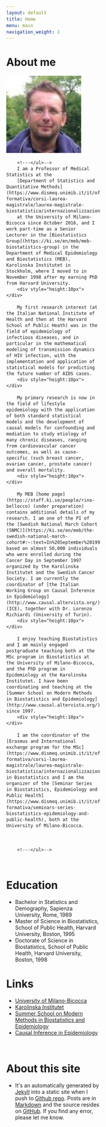 ```yaml
---
layout: default
title: Home
menu: main
navigation_weight: 1
---
```


<div>
<h1>About me</h1>
	<div style="width:250px;height:240px;float:left;">
		<a href="/downloads/pic/rino-4.jpeg" class="left img"><img src="/downloads/pic/rino-4.jpeg" style="width:200px;"></a>
	<!---</div>-->

		<!---</ul>-->
		I am a Professor of Medical Statistics at the
		[Department of Statistics and Quantitative Methods](https://www.dismeq.unimib.it/it/offerta-formativa/corsi-laurea-magistrale/laurea-magistrale-biostatistica/internazionalizzazione)
		at the University of Milano-Bicocca since October 2016, and I work part-time as a Senior Lecturer in the [Biostatistics Group](https://ki.se/en/meb/meb-biostatistics-group) in the Department of Medical Epidemiology and Biostatistics (MEB), Karolinska Institutet in Stockholm, where I moved to in November 1998 after my earning PhD from Harvard University.
		<div style="height:10px"></div>

		My first research interest (at the Italian National Institute of Health and then at the Harvard School of Public Heath) was in the field of epidemiology of infectious diseases, and in particular in the mathematical modeling of transmission dynamics of HIV infection, with the implementation and application of statistical models for predicting the future number of AIDS cases.
		<div style="height:10px"></div>

		My primary research is now in the field of lifestyle epidemiology with the application of both standard statistical models and the development of causal models for confounding and mediation to study etiology of many chronic diseases, ranging from cardiovascular cancer outcomes, as well as cause-specific (such breast cancer, ovarian cancer, prostate cancer) and overall mortality.
		<div style="height:10px"></div>

		My MEB [home page](https://staff.ki.se/people/rino-bellocco) (under preparation) contains additional details of my research. I am one of the PI of the [Swedish National March Cohort (SNMC)](https://ki.se/en/meb/the-swedish-national-march-cohort#:~:text=In%20September%201997%2C%20the%20Swedish,National%20March%20Cohort%20(NMC).), based on almost 50,000 individuals who were enrolled during the Cancer Day in September 1997 organized by the Karolinska Institutet and the Swedish Cancer Society. I am currently the coordinator of [the Italian Working Group on Causal Inference in Epidemiology](http://www.causal.altervista.org/) (ICE), together with Dr. Lorenzo Richiardi (University of Turin).
		<div style="height:10px"></div>

		I enjoy teaching Biostatistics and I am mainly engaged postgraduate teaching both at the MSc program in Biostatistics at the University of Milano-Bicocca, and the PhD program in Epidemiology at the Karolinska Institutet. I have been coordinating and teaching at the [Summer School on Modern Methods in Biostatistics and Epidemiology](http://www.causal.altervista.org/) since 1997.
		<div style="height:10px"></div>

		I am the coordinator of the [Erasmus and International exchange program for the MSc](https://www.dismeq.unimib.it/it/offerta-formativa/corsi-laurea-magistrale/laurea-magistrale-biostatistica/internazionalizzazione) in Biostatistics and I am the organizer of the [Seminar Series in Biostatistics, Epidemiology and Public Health](https://www.dismeq.unimib.it/it/offerta-formativa/seminars-series-biostatistics-epidemiology-and-public-health), both at the University of Milano-Bicocca.



		<!---</ul>-->
<!---</div>-->

&nbsp;


<!---
Contact
==============
* [Department of Statistics and Quantitative Methods (DISMEQ)](https://www.dismeq.unimib.it/it)  
  University of Milano-Bicocca  
  **Address**: Via Bicocca degli Arcimboldi 8, U7, 20126 Milan, Italy  
  **Email**: <a href="mailto:rino.bellocco@unimib.it">rino.bellocco<span class="at">@</span>unimib.it</a>  

* [Department of Medical Epidemiology and Biostatistics (MEB)](https://ki.se/en/meb)   
  Karolinska Institutet  
  **Email**: <a href="mailto:rino.bellocco@ki.se">rino.bellocco<span class="at">@</span>ki.se</a>   
-->

Education
===============

* Bachelor in Statistics and Demography, Sapienza University, Rome, 1989
* Master of Science in Biostatistics, School of Public Health, Harvard University, Boston,  1995
* Doctorate of Science in Biostatistics, School of Public Health, Harvard University, Boston, 1998

Links
===============
* [University of Milano-Bicocca](https://www.unimib.it/)
* [Karolinska Institutet](https://ki.se/en/meb)  
* [Summer School on Modern Methods in Biostatistics and Epidemiology](http://www.biostatepi.org/)
* [Causal Inference in Epidemiology](http://www.causal.altervista.org/)

&nbsp;

About this site
===============
* It's an automatically generated by
  [Jekyll](https://github.com/jekyll/jekyll) into a static site when
  I push to
  [Github repo](https://github.com/rinobellocco). Posts
  are in [Markdown](http://daringfireball.net/projects/markdown/) and
  the source resides on
  [GitHub](https://github.com/rinobellocco). If
  you find any error, please let me know.
